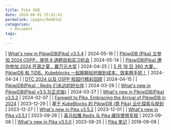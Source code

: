 ```yaml
---
title: Pika 动态
date: 2024-06-01 15:01:41
permalink: /pages/0e661d/
categories: 
  - document
tags: 
  - 
---
```

| [What's new in PikiwiDB(Pika) v3.5.4](https://mp.weixin.qq.com/s/_l0ojZKFXanRN4rG7ihZFQ) | 2024-05-16 |
| [PikiwiDB (Pika) 又参加 2024 OSPP，提供 8 道题目和实习机会](https://mp.weixin.qq.com/s/wpN4sNmMxnm-eZcXI6CriA) | 2024-05-14 |
| [PikiwiDB(Pika) 邀你参加 2024 开源之夏，赢万元大奖](https://mp.weixin.qq.com/s/FOPaf6q6tP0jSTOuPFnSbg) | 2024-04-25 |
| [5 月 18 日 360 大厦，PikiwiDB 和 TiDB、Kubeblocks 一起聊聊如何做到成本、效率两手抓！](https://mp.weixin.qq.com/s/WIrA_ks-AgA2rumULDSN7g) | 2024-04-24 |
| [DTC 2024 以及 OSPP 校园行精彩回顾](https://mp.weixin.qq.com/s/d5UnQb0mlMzQQi2hchW-og) | 2024-04-15 |
| [PikiwiDB(Pika)：Redis 们永远的好伙伴](https://mp.weixin.qq.com/s/Htv-Ov4tv-OoREh_oK-D4w) | 2024-03-29 |
| [What's new in PikiwiDB(Pika) v3.5.3(正式版)](https://mp.weixin.qq.com/s/XrkM4Qf0w3hANwmdkPR7bg) | 2024-03-27 |
| [What's new in PikiwiDB(Pika) v3.5.3](https://mp.weixin.qq.com/s/2M0yBgpBYDxCStzLqGDUnQ) | 2024-02-07 |
| [Farewell to Pika, Embracing the Arrival of PikiwiDB in 2024](https://mp.weixin.qq.com/s/C7HtjkkIa2BYMYKkwhrUDA) | 2023-12-29 |
| [基于 KubeBlocks 的 PikiwiDB (原 Pika) 云化探索与规划](https://mp.weixin.qq.com/s/dV3A1_OFDXkMpDr-Vs71DQ) | 2023-12-27 |
| [What's new in Pika v3.5.2](https://mp.weixin.qq.com/s/bE2pKzr1edArgXa7tZ-o_Q) | 2023-12-01 |
| [What's new in Pika v3.5.1](https://my.oschina.net/dubbogo/blog/10114890) | 2023-09-28 |
| [喜马拉雅 Redis 与 Pika 缓存使用军规](https://my.oschina.net/dubbogo/blog/10108965) | 2023-09-08 |
| [What's new in Pika v3.5.0](https://mp.weixin.qq.com/s/NNnmd0RtQ-vx9arW9YBcBA) | 2023-08-25 |
| [Pika 笔记](/html/pika-note.html) | 2018-09-08 |